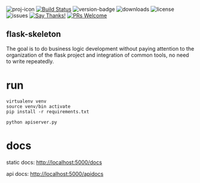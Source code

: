 ![proj-icon](https://raw.githubusercontent.com/axiaoxin/flask-skeleton/master/app/static/img/favicon.ico)
[![Build Status](https://travis-ci.org/axiaoxin/flask-skeleton.svg?branch=master)](https://travis-ci.org/axiaoxin/flask-skeleton)
![version-badge](https://img.shields.io/github/release/axiaoxin/flask-skeleton.svg)
![downloads](https://img.shields.io/github/downloads/axiaoxin/flask-skeleton/total.svg)
![license](https://img.shields.io/github/license/axiaoxin/flask-skeleton.svg)
![issues](https://img.shields.io/github/issues/axiaoxin/flask-skeleton.svg)
[![Say Thanks!](https://img.shields.io/badge/Say%20Thanks-!-1EAEDB.svg)](https://saythanks.io/to/axiaoxin)
[![PRs Welcome](https://img.shields.io/badge/PRs-welcome-brightgreen.svg)](https://github.com/axiaoxin/flask-skeleton/pulls)

flask-skeleton
--------------

The goal is to do business logic development without paying attention to the organization of the flask project
and integration of common tools, no need to write repeatedly.


# run

    virtualenv venv
    source venv/bin activate
    pip install -r requirements.txt

    python apiserver.py

# docs

static docs: <http://localhost:5000/docs>

api docs: <http://localhost:5000/apidocs>
